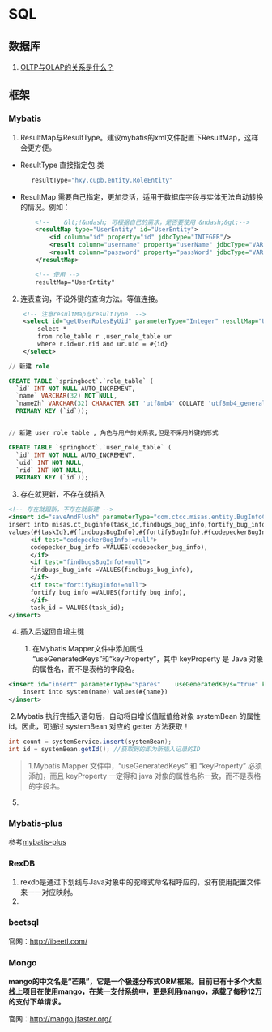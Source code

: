 # SQL

## 数据库

1. [OLTP与OLAP的关系是什么？](https://www.zhihu.com/question/24110442/answer/851671343)

## 框架

### Mybatis
1. ResultMap与ResultType。建议mybatis的xml文件配置下ResultMap，这样会更方便。
  * ResultType 直接指定包.类
    ```java
       resultType="hxy.cupb.entity.RoleEntity"
    ```
  * ResultMap 需要自己指定，更加灵活，适用于数据库字段与实体无法自动转换的情况。例如：
    ```xml
        <!--    &lt;!&ndash; 可根据自己的需求，是否要使用 &ndash;&gt;-->
        <resultMap type="UserEntity" id="UserEntity">
            <id column="id" property="id" jdbcType="INTEGER"/>
            <result column="username" property="userName" jdbcType="VARCHAR"/>
            <result column="password" property="passWord" jdbcType="VARCHAR"/>
        </resultMap>

        <!-- 使用 -->
        resultMap="UserEntity"
    ```
2. 连表查询，不设外键的查询方法。等值连接。

```xml
    <!-- 注意resultMap与resultType  -->
    <select id="getUserRolesByUid" parameterType="Integer" resultMap="UserEntity">
        select *
        from role_table r ,user_role_table ur
        where r.id=ur.rid and ur.uid = #{id}
    </select>
```

```sql
// 新建 role

CREATE TABLE `springboot`.`role_table` (
  `id` INT NOT NULL AUTO_INCREMENT,
  `name` VARCHAR(32) NOT NULL,
  `nameZh` VARCHAR(32) CHARACTER SET 'utf8mb4' COLLATE 'utf8mb4_general_ci' NOT NULL,
  PRIMARY KEY (`id`));


// 新建 user_role_table , 角色与用户的关系表,但是不采用外键的形式

CREATE TABLE `springboot`.`user_role_table` (
  `id` INT NOT NULL AUTO_INCREMENT,
  `uid` INT NOT NULL,
  `rid` INT NOT NULL,
  PRIMARY KEY (`id`));

```
3. 存在就更新，不存在就插入

```xml
<!-- 存在就跟新，不存在就新建 -->
<insert id="saveAndFlush" parameterType="com.ctcc.misas.entity.BugInfoCollectionEntity">
insert into misas.ct_buginfo(task_id,findbugs_bug_info,fortify_bug_info,codepecker_bug_info,merge_bug_info,engine_done)
values(#{taskId},#{findbugsBugInfo},#{fortifyBugInfo},#{codepeckerBugInfo},#{mergeBugInfo},#{engineDone}) ON DUPLICATE KEY UPDATE
      <if test="codepeckerBugInfo!=null">
      codepecker_bug_info =VALUES(codepecker_bug_info),
      </if>
      <if test="findbugsBugInfo!=null">
      findbugs_bug_info =VALUES(findbugs_bug_info),
      </if>
      <if test="fortifyBugInfo!=null">
      fortify_bug_info =VALUES(fortify_bug_info),
      </if>
      task_id = VALUES(task_id);
</insert>
```

4. 插入后返回自增主键

    1. 在Mybatis Mapper文件中添加属性 “useGeneratedKeys”和“keyProperty”，其中 keyProperty 是 Java 对象的属性名，而不是表格的字段名。

```xml
<insert id="insert" parameterType="Spares"    useGeneratedKeys="true" keyProperty="id">
    insert into system(name) values(#{name})
</insert> 
```

​			2.Mybatis 执行完插入语句后，自动将自增长值赋值给对象 systemBean 的属性id。因此，可通过 systemBean 对应的 getter 方法获取！

```java
int count = systemService.insert(systemBean);
int id = systemBean.getId(); //获取到的即为新插入记录的ID 
```

> 1.Mybatis Mapper 文件中，“useGeneratedKeys” 和 “keyProperty” 必须添加，而且 keyProperty 一定得和 java 对象的属性名称一致，而不是表格的字段名。

5. 


### Mybatis-plus

参考[mybatis-plus](mybatis-plus.md)

### RexDB

1. rexdb是通过下划线与Java对象中的驼峰式命名相呼应的，没有使用配置文件来一一对应映射。
2. 


### beetsql

官网：http://ibeetl.com/

### Mongo

**mango的中文名是“芒果”，它是一个极速分布式ORM框架。目前已有十多个大型线上项目在使用mango，在某一支付系统中，更是利用mango，承载了每秒12万的支付下单请求。**

官网：http://mango.jfaster.org/